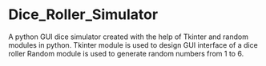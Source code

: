 # Dice_Roller_Simulator
A python GUI dice simulator created with the help of Tkinter and random modules in python.
Tkinter module is used to design GUI interface of a dice roller
Random module is used to generate random numbers from 1 to 6.

